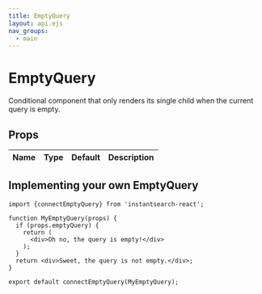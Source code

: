 ```yaml
---
title: EmptyQuery
layout: api.ejs
nav_groups:
  - main
---
```


# EmptyQuery

Conditional component that only renders its single child when the current query is empty.

## Props

Name | Type | Default |Description
:- | :- | :- | :-

## Implementing your own EmptyQuery

```
import {connectEmptyQuery} from 'instantsearch-react';

function MyEmptyQuery(props) {
  if (props.emptyQuery) {
    return (
      <div>Oh no, the query is empty!</div>
    );
  }
  return <div>Sweet, the query is not empty.</div>;
}

export default connectEmptyQuery(MyEmptyQuery);
```
